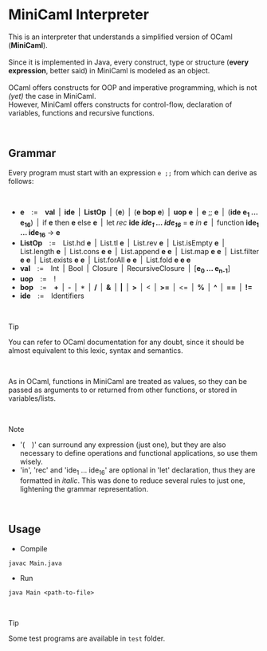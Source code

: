 # MiniCaml Interpreter

This is an interpreter that understands a simplified version of OCaml (**MiniCaml**).<br><br>
Since it is implemented in Java, every construct, type or structure (**every expression**, better said) in MiniCaml is modeled as an object.<br><br>
OCaml offers constructs for OOP and imperative programming, which is not _(yet)_ the case in MiniCaml.<br>
However, MiniCaml offers constructs for control-flow, declaration of variables, functions and recursive functions.<br>

<br>

## Grammar

Every program must start with an expression `e ;;` from which can derive as follows:

<br>

- **e**&emsp;:=&emsp;**val**&ensp;|&ensp;**ide**&ensp;|&ensp;**ListOp**&ensp;|&ensp;(**e**)&ensp;|&ensp;(**e** **bop** **e**)&ensp;|&ensp;**uop** **e**&ensp;|&ensp;**e** ;; **e**&ensp;|&ensp;(**ide** **e<sub>1</sub> ... e<sub>16</sub>**)&ensp;|&ensp;if **e** then **e** else **e**&ensp;|&ensp;let _rec_ **ide** _**ide<sub>1</sub> ... ide<sub>16</sub>**_ = **e** _in **e**_&ensp;|&ensp;function **ide<sub>1</sub> ... ide<sub>16</sub>** -> **e**<br>
- **ListOp**&emsp;:=&emsp;List.hd **e**&ensp;|&ensp;List.tl **e**&ensp;|&ensp;List.rev **e**&ensp;|&ensp;List.isEmpty **e**&ensp;|&ensp;List.length **e**&ensp;|&ensp;List.cons **e** **e**&ensp;|&ensp;List.append **e** **e**&ensp;|&ensp;List.map **e** **e**&ensp;|&ensp;List.filter **e** **e**&ensp;|&ensp;List.exists **e** **e**&ensp;|&ensp;List.forAll **e** **e**&ensp;|&ensp;List.fold **e** **e** **e**<br>
- **val**&emsp;:=&emsp;Int&ensp;|&ensp;Bool&ensp;|&ensp;Closure&ensp;|&ensp;RecursiveClosure&ensp;|&ensp;[**e<sub>0</sub> ... e<sub>n-1</sub>**]<br>
- **uop**&emsp;:=&emsp;!<br>
- **bop**&emsp;:=&emsp;**+**&ensp;|&ensp;**-**&ensp;|&ensp;\*&ensp;|&ensp;**/**&ensp;|&ensp;**&**&ensp;|&ensp;**|**&ensp;|&ensp;**>**&ensp;|&ensp;<&ensp;|&ensp;**>=**&ensp;|&ensp;<=&ensp;|&ensp;**%**&ensp;|&ensp;**^**&ensp;|&ensp;**==**&ensp;|&ensp;**!=**<br>
- **ide**&emsp;:=&emsp;Identifiers<br>

<br>

> [!TIP]
> You can refer to OCaml documentation for any doubt, since it should be almost equivalent to this lexic, syntax and semantics.

<br>

As in OCaml, functions in MiniCaml are treated as values, so they can be passed as arguments to or returned from other functions, or stored in variables/lists.<br>

<br>

> [!NOTE]
>
> - '(&ensp;&ensp;)' can surround any expression (just one), but they are also necessary to define operations and functional applications, so use them wisely.
> - 'in', 'rec' and 'ide<sub>1</sub> ... ide<sub>16</sub>' are optional in 'let' declaration, thus they are formatted in _italic_. This was done to reduce several rules to just one, lightening the grammar representation.

<br>

## Usage

- Compile

```
javac Main.java
```

- Run

```
java Main <path-to-file>
```

<br>

> [!TIP]
> Some test programs are available in `test` folder.
